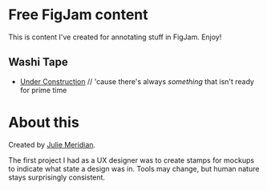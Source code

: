# Free FigJam content

This is content I've created for annotating stuff in FigJam. Enjoy!

## Washi Tape
- [Under Construction](washitape/UnderConstruction.png) // 'cause there's always _something_ that isn't ready for prime time

# About this

Created by [Julie Meridian](https://www.linkedin.com/in/juliemeridian).

The first project I had as a UX designer was to create stamps for mockups to indicate what state a design was in. 
Tools may change, but human nature stays surprisingly consistent.

